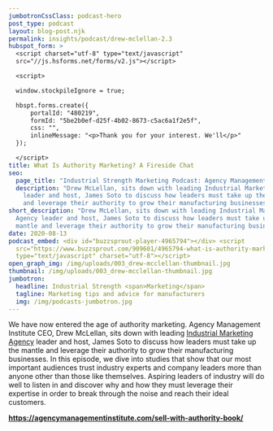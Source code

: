 ```yaml
---
jumbotronCssClass: podcast-hero
post_type: podcast
layout: blog-post.njk
permalink: insights/podcast/drew-mclellan-2.3
hubspot_form: >
  <script charset="utf-8" type="text/javascript"
  src="//js.hsforms.net/forms/v2.js"></script>

  <script>

  window.stockpileIgnore = true;

  hbspt.forms.create({
      portalId: "480219",
      formId: "5be2b0ef-d25f-4b02-8673-c5ac6a1f2e5f",
      css: "",
      inlineMessage: "<p>Thank you for your interest. We'll</p>"
  });

  </script>
title: What Is Authority Marketing? A Fireside Chat
seo:
  page_title: "Industrial Strength Marketing Podcast: Agency Management Institute"
  description: "Drew McLellan, sits down with leading Industrial Marketing Agency
    leader and host, James Soto to discuss how leaders must take up the mantle
    and leverage their authority to grow their manufacturing businesses. "
short_description: "Drew McLellan, sits down with leading Industrial Marketing
  Agency leader and host, James Soto to discuss how leaders must take up the
  mantle and leverage their authority to grow their manufacturing businesses. "
date: 2020-08-13
podcast_embed: <div id="buzzsprout-player-4965794"></div> <script
  src="https://www.buzzsprout.com/909601/4965794-what-is-authority-marketing-a-fireside-chat-with-drew-mclellan-agency-management-institute.js?container_id=buzzsprout-player-4965794&player=small"
  type="text/javascript" charset="utf-8"></script>
open_graph_img: /img/uploads/003_drew-mcclellan-thumbnail.jpg
thumbnail: /img/uploads/003_drew-mcclellan-thumbnail.jpg
jumbotron:
  headline: Industrial Strength <span>Marketing</span>
  tagline: Marketing tips and advice for manufacturers
  img: /img/podcasts-jumbotron.jpg
---
```

We have now entered the age of authority marketing. Agency Management Institute CEO, Drew McLellan, sits down with leading [Industrial Marketing Agency](https://industrialstrengthmarketing.com) leader and host, James Soto to discuss how leaders must take up the mantle and leverage their authority to grow their manufacturing businesses. In this episode, we dive into studies that show that our most important audiences trust industry experts and company leaders more than anyone other than those like themselves. Aspiring leaders of industry will do well to listen in and discover why and how they must leverage their expertise in order to break through the noise and reach their ideal customers.

**<https://agencymanagementinstitute.com/sell-with-authority-book/>**